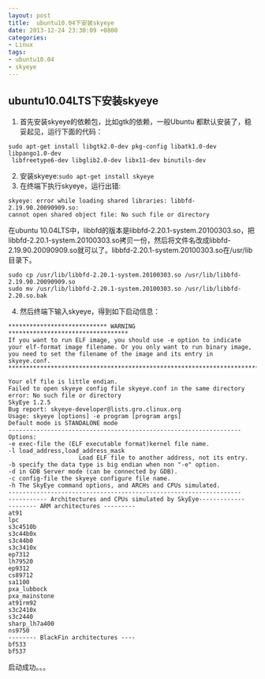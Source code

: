 ```yaml
---
layout: post
title:  ubuntu10.04下安装skyeye 
date: 2013-12-24 23:30:09 +0800
categories:
- Linux
tags:
- ubuntu10.04
- skyeye
---
```


## ubuntu10.04LTS下安装skyeye

1. 首先安装skyeye的依赖包，比如gtk的依赖，一般Ubuntu 都默认安装了，稳妥起见，运行下面的代码：
```
sudo apt-get install libgtk2.0-dev pkg-config libatk1.0-dev libpango1.0-dev
 libfreetype6-dev libglib2.0-dev libx11-dev binutils-dev
```
2. 安装skyeye:`sudo apt-get install skyeye`
3. 在终端下执行skyeye，运行出错:
```
skyeye: error while loading shared libraries: libbfd-2.19.90.20090909.so: 
cannot open shared object file: No such file or directory
```
在ubuntu 10.04LTS中，libbfd的版本是libbfd-2.20.1-system.20100303.so，把libbfd-2.20.1-system.20100303.so拷贝一份，然后将文件名改成libbfd- 2.19.90.20090909.so就可以了。libbfd-2.20.1-system.20100303.so在/usr/lib目录下。

```
sudo cp /usr/lib/libbfd-2.20.1-system.20100303.so /usr/lib/libbfd-2.19.90.20090909.so
sudo mv /usr/lib/libbfd-2.20.1-system.20100303.so /usr/lib/libbfd-2.20.so.bak
```

4. 然后终端下输入skyeye，得到如下启动信息：  

```
**************************** WARNING **********************************
If you want to run ELF image, you should use -e option to indicate
your elf-format image filename. Or you only want to run binary image,
you need to set the filename of the image and its entry in skyeye.conf.
***********************************************************************

Your elf file is little endian.
Failed to open skyeye config file skyeye.conf in the same directory
error: No such file or directory
SkyEye 1.2.5
Bug report: skyeye-developer@lists.gro.clinux.org
Usage: skyeye [options] -e program [program args]
Default mode is STANDALONE mode
------------------------------------------------------------------
Options:
-e exec-file the (ELF executable format)kernel file name.
-l load_address,load_address_mask
                    Load ELF file to another address, not its entry.
-b specify the data type is big endian when non "-e" option.
-d in GDB Server mode (can be connected by GDB).
-c config-file the skyeye configure file name.
-h The SkyEye command options, and ARCHs and CPUs simulated.
------------------------------------------------------------------
----------- Architectures and CPUs simulated by SkyEye-------------
-------- ARM architectures ---------
at91
lpc
s3c4510b
s3c44b0x
s3c44b0
s3c3410x
ep7312
lh79520
ep9312
cs89712
sa1100
pxa_lubbock
pxa_mainstone
at91rm92
s3c2410x
s3c2440
sharp_lh7a400
ns9750
-------- BlackFin architectures ----
bf533
bf537
```

启动成功。。。